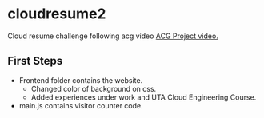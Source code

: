 # cloudresume2
Cloud resume challenge following acg video [ACG Project video.](https://www.youtube.com/watch?v=ieYrBWmkfno&t=2369s)


## First Steps
- Frontend folder contains the website.
    - Changed color of background on css.
    - Added experiences under work and UTA Cloud Engineering Course.
- main.js contains visitor counter code.
